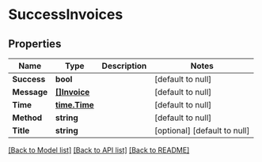 # SuccessInvoices

## Properties
Name | Type | Description | Notes
------------ | ------------- | ------------- | -------------
**Success** | **bool** |  | [default to null]
**Message** | [**[]Invoice**](Invoice.md) |  | [default to null]
**Time** | [**time.Time**](time.Time.md) |  | [default to null]
**Method** | **string** |  | [default to null]
**Title** | **string** |  | [optional] [default to null]

[[Back to Model list]](../README.md#documentation-for-models) [[Back to API list]](../README.md#documentation-for-api-endpoints) [[Back to README]](../README.md)


